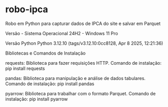 # robo-ipca
Robo em Python para capturar dados de IPCA do site e salvar em Parquet 

Versão - Sistema Operacional
24H2 - Windows 11 Pro


Versão Python
Python 3.12.10 (tags/v3.12.10:0cc8128, Apr  8 2025, 12:21:36)


Bibliotecas e Comandos de Instalação

requests:
Biblioteca para fazer requisições HTTP.
Comando de instalação:
pip install requests

pandas:
Biblioteca para manipulação e análise de dados tabulares.
Comando de instalação:
pip install pandas

pyarrow:
Biblioteca para trabalhar com o formato Parquet.
Comando de instalação:
pip install pyarrow
